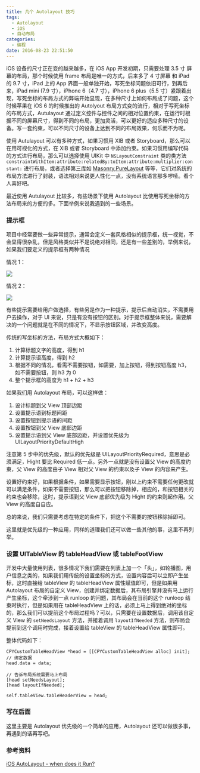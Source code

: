 ```yaml
---
title: 几个 Autolayout 技巧
tags:
  - Autolayout
  - iOS
  - 自动布局
categories:
  - 编程
date: 2016-08-23 22:51:50
---
```



iOS 设备的尺寸正在变的越来越多，在 iOS App 开发初期，只需要处理 3.5 寸 屏幕的布局，那个时候使用 frame 布局是唯一的方式，后来多了 4 寸屏幕 和 iPad 的 9.7 寸，iPad 上的 App 界面一般单独开始，写死坐标问题依旧可行，到再后来，iPad mini (7.9 寸），iPhone 6（4.7 寸），iPhone 6 plus（5.5 寸）紧跟着出现，写死坐标的布局方式的弊端开始显现，在多种尺寸上如何布局成了问题，这个时候苹果在 iOS 6 的时候推出的 Autolyout 布局方式变的流行，相对于写死坐标的布局方式，Autulayout 通过定义控件与控件之间的相对位置约束，在运行时根据不同的屏幕尺寸，得到不同的布局，更加灵活，可以更好的适应多种尺寸的设备。写一套约束，可以不同尺寸的设备上达到不同的布局效果，何乐而不为呢。

使用 Autulayout 可以有多种方式，如果习惯用 XIB 或者 Storyboard，那么可以在用可视化的方式，在 XIB 或者 Storyboard 中添加约束。如果习惯用编写代码的方式进行布局，那么可以选择使用 UIKit 中 `NSLayoutConstraint` 类的类方法 `constraintWithItem:attribute:relatedBy:toItem:attribute:multiplier:constant:` 进行布局，或者选择第三库如 [Masonry](https://github.com/SnapKit/Masonry),[PureLayout](https://github.com/PureLayout/PureLayout) 等等，它们对系统的布局方法进行了封装，语法相对来说更人性化一点，没有系统语言那多啰嗦。看个人喜好吧。

最近使用 Autulayout 比较多，有些场景下使用 Autolayout 比使用写死坐标的方法布局来的方便的多。下面举例来说我遇到的一些场景。

### 提示框

项目中经常要做一些异常提示，通常会定义一套风格相似的提示框，统一视觉，不会显得很杂乱，但是风格类似并不是说绝对相同，还是有一些差别的，举例来说，如果我们要定义的提示框有两种情况

情况 1：

![](https://ww3.sinaimg.cn/large/74681984gw1f743z6wd0lj208205na9y)

情况 2：

![](https://ww3.sinaimg.cn/large/74681984gw1f74445m5toj208006q0so)


有些提示需要给用户做选择，有些另是作为一种提示，提示后自动消失，不需要用户去操作，对于 UI 来说，只是有没有按钮的区别。对于提示框整体来说，需要解决的一个问题就是在不同的情况下，不显示按钮区域，并改变高度。

传统的写坐标的方法，布局方式大概如下：

1. 计算标题文字的高度，得到 h1
2. 计算提示语高度，得到 h2
3. 根据不同的情况，看需不需要按钮，如需要，加上按钮，得到按钮高度 h3，如不需要按钮，则 h3 为 0
4. 整个提示框的高度为 h1 + h2 + h3

如果我们用 Autolayout 布局，可以这样做：

1. 设计标题到父 View 顶部边距
2. 设置提示语到标题间距
3. 设置按钮到提示语的间距
4. 设置按钮到父 View 底部边距
5. 设置提示语到父 View 底部边距，并设置优先级为 UILayoutPriorityDefaultHigh

注意第 5 步中的优先级，默认的优先级是 UILayoutPriorityRequired，意思是必须满足，Hight 要比 Required 低一点。另外一点就是没有设置父 View 的高度约束，父 View 的高度由子 View 相对父 View 的约束以及子 View 的内容来产生。

设置好约束好，如果根据条件，如果需要显示按钮，刚以上约束不需要任何更改就可以满足条件，如果不需要按钮，那么可以把按钮移除掉，相应的，和按钮相关的约束也会移除，这时，提示语到父 View 底部优先级为 Hight 的约束则起作用。父 View 的高度自自应。

总的来说，我们只需要考虑在特定的条件下，把这个不需要的按钮移除掉即可。

这里就是优先级的一种应用，同样的道理我们还可以做一些其他的事，这里不再列举。

### 设置 UITableView 的 tableHeadView 或 tableFootView

开发中大量使用列表，很多情况下我们需要在列表上加一个「头」，如轮播图，用户信息之类的，如果我们用传统的设置坐标的方式，设置内容后可以立即产生坐标，这时直接给 tableView 的 tableHeadView 属性赋值即可，但是如果用 Autolayout 布局的自定义 View，创建并绑定数据后，其布局引擎并没有马上运行产生坐标，这个牵涉到一点 runloop 的问题，其布局会在当前的这个 runloop 结束时执行，但是如果用在 tableHeadView 上的话，必须上马上得到绝对的坐标的，那么我们可以提前这个布局过程吗？可以，只需要在设置数据后，调用该自定义 View 的 `setNeedsLayout` 方法，并接着调用 `layoutIfNeeded` 方法，则布局会提前到这个调用时完成，接着设置给 tableView 的 tableHeadView 属性即可。

整体代码如下：

```
CPYCustomTableHeadView *head = [[CPYCustomTableHeadView alloc] init];
// 绑定数据
head.data = data;

// 告诉布局系统需要马上布局
[head setNeedsLayout];
[head layoutIfNeeded];
    
self.tableView.tableHeaderView = head;
```

### 写在后面

这里主要是 Autolayout 优先级的一个简单的应用，Autolayout 还可以做很多事，再遇到的话再写吧。

### 参考资料

[iOS AutoLayout - when does it Run?](https://stackoverflow.com/questions/22569104/ios-autolayout-when-does-it-run)



